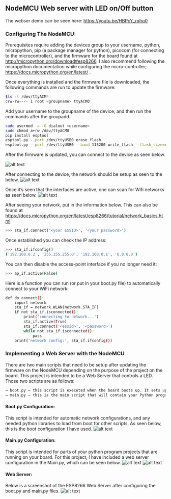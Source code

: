 ## NodeMCU Web server with LED on/Off button
The webser demo can be seen here:
https://youtu.be/HBPcY_rqhq0

### Configuring The NodeMCU:
Prerequisites require adding the devices group to your username, python, micropython, pip (a package manager for python), picocom (for connecting to the microcontroller), and the firmware for the board found at http://micropython.org/download#esp8266. I also recommend following the micropython documentation while configuring the micro-controller; https://docs.micropython.org/en/latest/ .  

Once everything is installed and the firmware file is downloaded, the following commands are run to update the firmware:
```bash
$ls -l /dev/ttyACM*
crw-rw---- 1 root <groupname> ttyACM0 
```
Add your username to the groupname of the device, and then run the commands after the groupadd.
```bash
sudo usermod -a -G dialout <username> 
sudo chmod a+rw /dev/ttyACM0
pip install esptool
esptool.py --port /dev/ttyUSB0 erase_flash
esptool.py --port /dev/ttyUSB0 --baud 115200 write_flash --flash_size=detect 0 /locationwerethefileislocated/esp8266-20170108-v1.8.7.bin
````
After the firmware is updated, you can connect to the device as seen below.

![alt text](https://raw.githubusercontent.com/AnthonyMaz/NodeMCU/master/images/connection.png)

After connecting to the device, the network should be setup as seen to the below. 
![alt text](https://raw.githubusercontent.com/AnthonyMaz/NodeMCU/master/images/netwkcfg.png)

Once it’s seen that the interfaces are active, one can scan for Wifi networks as seen below.
![alt text](https://raw.githubusercontent.com/AnthonyMaz/NodeMCU/master/images/wifiscan.png)

After seeing your network, put in the information below. This can also be found at https://docs.micropython.org/en/latest/esp8266/tutorial/network_basics.html
```bash
>>> sta_if.connect('<your ESSID>', '<your password>')
```
Once established you can check the IP address:
```bash
>>> sta_if.ifconfig()
('192.168.0.2', '255.255.255.0', '192.168.0.1', '8.8.8.8')
```
You can then disable the access-point interface if you no longer need it:
```bash
>>> ap_if.active(False)
```
Here is a function you can run (or put in your boot.py file) to automatically connect to your WiFi network:
```bash
def do_connect():
    import network
    sta_if = network.WLAN(network.STA_IF)
    if not sta_if.isconnected():
        print('connecting to network...')
        sta_if.active(True)
        sta_if.connect('<essid>', '<password>')
        while not sta_if.isconnected():
            pass
    print('network config:', sta_if.ifconfig())
```

### Implementing a Web Server with the NodeMCU
There are two main scripts that need to be setup after updating the firmware on the 
NodeMCU depending on the purpose of the project on the board. This project is intended to be a Web Server that controls a LED. Those two scripts are as follows:
```bash	
→ boot.py – this script is executed when the board boots up. It sets up various configuration options for the board.
→ main.py – this is the main script that will contain your Python program. It is executed after boot.py.
```
#### Boot.py Configuration:
This script is intended for automatic network configurations, and any needed python libraries to load from boot for other scripts. As seen below, this is the boot configuration I have used. 
![alt text](https://raw.githubusercontent.com/AnthonyMaz/NodeMCU/master/images/bootpy.png)
#### Main.py Configuration:
This script is intended for parts of your python program projects that are running on your board.
For this project, I have included a web server configuration in the Main.py, which can be seen below.
![alt text](https://raw.githubusercontent.com/AnthonyMaz/NodeMCU/master/images/mainpy0.png)
![alt text](https://raw.githubusercontent.com/AnthonyMaz/NodeMCU/master/images/mainpy1.png)
#### Web Server:
Below is a screenshot of the ESP8266 Web Server after configuring the boot.py and main.py files.
![alt text](https://raw.githubusercontent.com/AnthonyMaz/NodeMCU/master/images/webserver.png)

